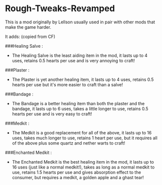 # Rough-Tweaks-Revamped
This is a mod originally by Lellson usually used in pair with other mods that make the game harder.

It adds:
(copied from CF)

###Healing Salve :
- The Healing Salve is the least aiding item in the mod, it lasts up to 4 uses, retains 0.5 hearts per use and is very annoying to craft!

###Plaster :
- The Plaster is yet another healing item, it lasts up to 4 uses, retains 0.5 hearts per use but it's more easier to craft than a salve!

###Bandage :
- The Bandage is a better healing item than both the plaster and the bandage, it lasts up to 6 uses, takes a little longer to use, retains 0.5 hearts per use and is very easy to craft!

###Medkit :
- The Medkit is a good replacement for all of the above, it lasts up to 16 uses, takes much longer to use, retains 1 heart per use, but it requires all of the above plus some quartz and nether warts to craft!

###Enchanted Medkit :
- The Enchanted Medkit is the best healing item in the mod, it lasts up to 16 uses (just like a normal medkit!), takes as long as a normal medkit to use, retains 1.5 hearts per use and gives absorption effect to the consumer, but requires a medkit, a golden apple and a ghast tear!
